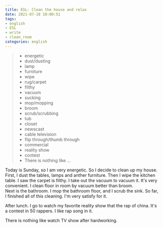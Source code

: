 ```yaml
---
title: ESL: Clean the house and relax
date: 2021-07-18 10:00:51
tags: 
- english
- ESL
- write
- clean_room
categories: english
---
```

<!--more-->
> - energetic
> - dust/dusting
> - lamp
> - furniture
> - wipe
> - rug/carpet
> - filthy
> - vacuum
> - sucking
> - mop/mopping
> - broom
> - scrub/scrubbing
> - tub
> - closet
> - newscast
> - cable television
> - flip through/thumb through
> - commercial
> - reality show
> - contest
> - There is nothing like ...

Today is Sunday, so I am very energetic.
So I decide to clean up my house.
First, I dust the tables, lamps and anther furniture.
Then I wipe the kitchen table.
I saw the carpet is filthy.
I take out the vacuum to vacuum it.
It's very convenient.
I clean floor in room by vacuum better than broom.  
Next is the bathroom.
I mop the bathroom floor, and I scrub the sink.
So far, I finished all of this cleaning.
I'm very satisfy for it.

After lunch.
I go to watch my favorite reality show that the rap of china. 
It's a contest in 50 rappers.
I like rap song in it.

There is nothing like watch TV show after hardworking.
